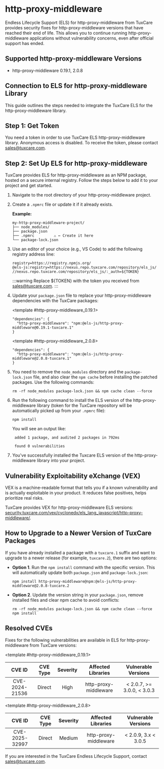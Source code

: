 # http-proxy-middleware

Endless Lifecycle Support (ELS) for http-proxy-middleware from TuxCare provides security fixes for http-proxy-middleware versions that have reached their end of life. This allows you to continue running http-proxy-middleware applications without vulnerability concerns, even after official support has ended.

## Supported http-proxy-middleware Versions

* http-proxy-middleware 0.19.1, 2.0.8

## Connection to ELS for http-proxy-middleware Library

This guide outlines the steps needed to integrate the TuxCare ELS for the http-proxy-middleware library.

## Step 1: Get Token

You need a token in order to use TuxCare ELS http-proxy-middleware library. Anonymous access is disabled. To receive the token, please contact [sales@tuxcare.com](mailto:sales@tuxcare.com).

## Step 2: Set Up ELS for http-proxy-middleware

TuxCare provides ELS for http-proxy-middleware as an NPM package, hosted on a secure internal registry. Follow the steps below to add it to your project and get started.

1. Navigate to the root directory of your http-proxy-middleware project.
2. Create a `.npmrc` file or update it if it already exists.

   **Example:**

   ```text
   my-http-proxy-middleware-project/
   ├── node_modules/
   ├── package.json
   ├── .npmrc         ⚠️ ← Create it here
   └── package-lock.json
   ```

3. Use an editor of your choice (e.g., VS Code) to add the following registry address line:

   <CodeWithCopy>

   ```text
   registry=https://registry.npmjs.org/
   @els-js:registry=https://nexus.repo.tuxcare.com/repository/els_js/
   //nexus.repo.tuxcare.com/repository/els_js/:_auth=${TOKEN}
   ```

   </CodeWithCopy>

   :::warning
   Replace ${TOKEN} with the token you received from [sales@tuxcare.com](mailto:sales@tuxcare.com).
   :::

4. Update your `package.json` file to replace your http-proxy-middleware dependencies with the TuxCare packages:

   <TableTabs label="Choose http-proxy-middleware version: " >

     <template #http-proxy-middleware_0.19.1>

     <CodeWithCopy>

     ```text
     "dependencies": {
       "http-proxy-middleware": "npm:@els-js/http-proxy-middleware@0.19.1-tuxcare.1"
     }
     ```

     </CodeWithCopy>

     </template>

     <template #http-proxy-middleware_2.0.8>

     <CodeWithCopy>

     ```text
     "dependencies": {
       "http-proxy-middleware": "npm:@els-js/http-proxy-middleware@2.0.8-tuxcare.1"
     }
     ```

     </CodeWithCopy>

     </template>

   </TableTabs>

5. You need to remove the `node_modules` directory and the `package-lock.json` file, and also clear the `npm cache` before installing the patched packages. Use the following commands:
   
   <CodeWithCopy>

   ```text
   rm -rf node_modules package-lock.json && npm cache clean --force
   ```

   </CodeWithCopy>

6. Run the following command to install the ELS version of the http-proxy-middleware library (token for the TuxCare repository will be automatically picked up from your `.npmrc` file):

   <CodeWithCopy>

   ```text
   npm install
   ```

   </CodeWithCopy>

   You will see an output like:

   ```text
    added 1 package, and audited 2 packages in 792ms
    
    found 0 vulnerabilities
   ```

7. You've successfully installed the Tuxcare ELS version of the http-proxy-middleware library into your project.

## Vulnerability Exploitability eXchange (VEX) 

VEX is a machine-readable format that tells you if a known vulnerability and is actually exploitable in your product. It reduces false positives, helps prioritize real risks.

TuxCare provides VEX for http-proxy-middleware ELS versions: [security.tuxcare.com/vex/cyclonedx/els_lang_javascript/http-proxy-middleware/](https://security.tuxcare.com/vex/cyclonedx/els_lang_javascript/http-proxy-middleware/).

## How to Upgrade to a Newer Version of TuxCare Packages

If you have already installed a package with a `tuxcare.1` suffix and want to upgrade to a newer release (for example, `tuxcare.2`), there are two options:

* **Option 1**. Run the `npm install` command with the specific version. This will automatically update both `package.json` and `package-lock.json`:

  <CodeWithCopy>

  ```text
  npm install http-proxy-middleware@npm:@els-js/http-proxy-middleware@2.0.8-tuxcare.2
  ```

  </CodeWithCopy>

* **Option 2**. Update the version string in your `package.json`, remove installed files and clear npm cache to avoid conflicts:

  <CodeWithCopy>

  ```text
  rm -rf node_modules package-lock.json && npm cache clean --force
  npm install
  ```

  </CodeWithCopy>

## Resolved CVEs

Fixes for the following vulnerabilities are available in ELS for http-proxy-middleware from TuxCare versions:

<TableTabs label="Choose http-proxy-middleware version: " >

<template #http-proxy-middleware_0.19.1>

| CVE ID         | CVE Type | Severity | Affected Libraries | Vulnerable Versions |
| :------------: | :------: |:--------:|:------------------:| :----------------: |
| CVE-2024-21536 | Direct   | High     | http-proxy-middleware | < 2.0.7, >= 3.0.0, < 3.0.3 |

  </template>

<template #http-proxy-middleware_2.0.8>

| CVE ID         | CVE Type | Severity | Affected Libraries | Vulnerable Versions |
| :------------: | :------: |:--------:|:------------------:| :----------------: |
| CVE-2025-32997 | Direct   | Medium   | http-proxy-middleware | < 2.0.9, 3.x < 3.0.5 |

  </template>

</TableTabs>

If you are interested in the TuxCare Endless Lifecycle Support, contact [sales@tuxcare.com](mailto:sales@tuxcare.com).
